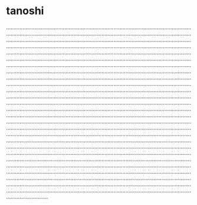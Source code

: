 # tanoshi

................................................................................................................................................................................................................................................................................................................................................................................................................................................................................................................................................................................................................................................................................................................................................................................................................................................................................................................................................................................................................................................................................................................................................................................................................................................................................................................................................................................................................................................................................................................................................................................................................................................................................................................................................................................................................................................................................................................................................................................................................................................................................................................................................................................................................................................................................................................................................................................................................................................................................................................................................................................................................................................................................................................................................................................................................................................................................................................................................................................................................................................................................................................................................................................................................................................................................................................................................................................................................................................................................................................